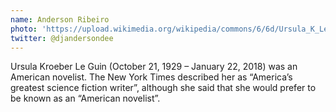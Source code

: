 ```yaml
---
name: Anderson Ribeiro
photo: 'https://upload.wikimedia.org/wikipedia/commons/6/6d/Ursula_K_Le_Guin.JPG'
twitter: @djandersondee
---
```

Ursula Kroeber Le Guin (October 21, 1929 – January 22, 2018) was an American
novelist. The New York Times described her as “America’s greatest  science fiction writer”, although she said that she would prefer to be known as an “American novelist”.
